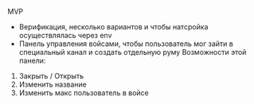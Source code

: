 
MVP 
* Верификация, несколько вариантов и чтобы натсройка осуществлялась через env
* Панель управления войсами, чтобы пользователь мог зайти в специальный канал и создать отдельную руму
Возможности этой панели: 
1. Закрыть / Открыть
2. Изменить название 
3. Изменить макс пользователь в войсе
